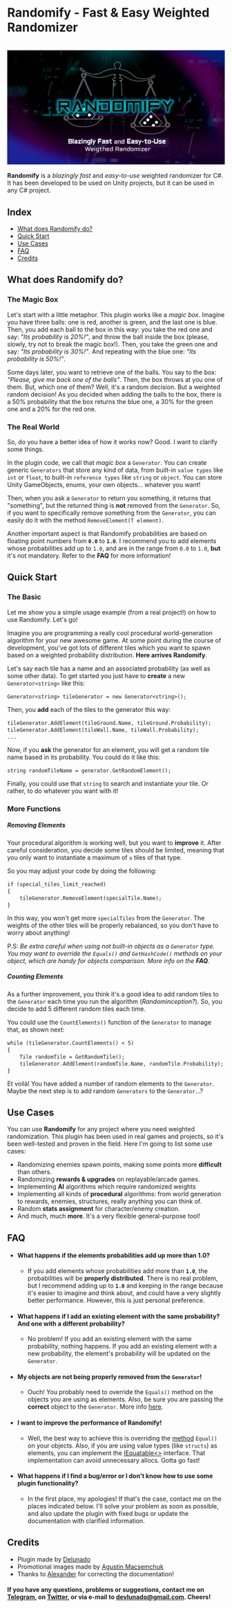 # Randomify - Fast & Easy Weighted Randomizer
﻿
![RandomifyCover](https://github.com/Delunado/Randomify-Documentation/blob/master/images/SocialMedia.jpg)
 
**Randomify** is a *blazingly fast* and *easy-to-use* weighted randomizer for C#. It has been developed to be used on Unity projects, but it can be used in any C# project.

## Index
- [What does Randomify do?](#what-does-randomify-do)
- [Quick Start](#quick-start)
- [Use Cases](#use-cases)
- [FAQ](#faq)
- [Credits](#credits)

## What does Randomify do?
### The Magic Box
Let's start with a little metaphor. This plugin works like a *magic box*. Imagine you have three balls: one is red, another is green, and the last one is blue. Then, you add each ball to the box in this way: you take the red one and say: *"Its probability is 20%!"*, and throw the ball inside the box (please, slowly, try not to break the magic box!). Then, you take the green one and say: *"Its probability is 30%!"*. And repeating with the blue one: *"Its probability is 50%!"*. 

Some days later, you want to retrieve one of the balls. You say to the box: *"Please, give me back one of the balls"*. Then, the box throws at you one of them. But, which one of them? Well, it's a random decision. But a weighted random decision! As you decided when adding the balls to the box, there is a 50% probability that the box returns the blue one, a 30% for the green one and a 20% for the red one.

### The Real World
So, do you have a better idea of how it works now? Good. I want to clarify some things.

In the plugin code, we call that *magic box* a `Generator`. You can create generic `Generators` that store any kind of data, from built-in `value types` like `int` or `float`, to built-in `reference types` like `string` or `object`.  You can store Unity GameObjects, enums, your own objects... whatever you want! 

Then, when you ask a `Generator` to return you something, it returns that "something", but the returned thing is **not** removed from the `Generator`. So, if you want to specifically remove something from the `Generator`, you can easily do it with the method `RemoveElement(T element)`.

Another important aspect is that Randomify probabilities are based on floating point numbers from **`0.0`** to **`1.0`**. 
I recommend you to add elements whose probabilities add up to `1.0`, and are in the range from `0.0` to `1.0`, **but** it's not mandatory. Refer to the **FAQ** for more information!

## Quick Start

### The Basic
Let me show you a simple usage example (from a real project!) on how to use Randomify. Let's go!

Imagine you are programming a really cool procedural world-generation algorithm for your new awesome game. At some point during the course of development, you've got lots of different tiles which you want to spawn based on a weighted probability distribution. **Here arrives Randomify**.

Let's say each tile has a name and an associated probability (as well as some other data). To get started you just have to **create** a new `Generator<string>` like this:

~~~
Generator<string> tileGenerator = new Generator<string>();
~~~

Then, you **add** each of the tiles to the generator this way:

~~~
tileGenerator.AddElement(tileGround.Name, tileGround.Probability);
tileGenerator.AddElement(tileWall.Name, tileWall.Probability);
...
~~~

Now, if you **ask** the generator for an element, you will get a random tile name based in its probability. You could do it like this:

~~~
string randomTileName = generator.GetRandomElement();
~~~

Finally, you could use that `string` to search and instantiate your tile. Or rather, to do whatever you want with it!

### More Functions

##### Removing Elements
Your procedural algorithm is working well, but you want to **improve** it. After careful consideration, you decide some tiles should be limited, meaning that you only want to instantiate a maximum of `x` tiles of that type.

So you may adjust your code by doing the following:
```
if (special_tiles_limit_reached)
{
    tileGenerator.RemoveElement(specialTile.Name);
}
```

In this way, you won't get more `specialTiles` from the `Generator`. The weights of the other tiles will be properly rebalanced, so you don't have to worry about anything!

P.S: *Be extra careful when using not built-in objects as a `Generator` type. You may want to override the `Equals()` and `GetHashCode()` methods on your object, which are handy for objects comparison. More info on the **FAQ***.

##### Counting Elements
As a further improvement, you think it's a good idea to add random tiles to the `Generator` each time you run the algorithm (*Randominception?*). So, you decide to add 5 different random tiles each time. 

You could use the `CountElements()` function of the `Generator` to manage that, as shown next:

```
while (tileGenerator.CountElements() < 5)
{
    Tile randomTile = GetRandomTile();
    tileGenerator.AddElement(randomTile.Name, randomTile.Probability);
}
```

Et voilà! You have added a number of random elements to the `Generator`. Maybe the next step is to add random `Generators` to the `Generator`...?



## Use Cases
You can use **Randomify** for any project where you need weighted randomization. This plugin has been used in real games and projects, so it's been well-tested and proven in the field. Here I'm going to list some use cases:

- Randomizing enemies spawn points, making some points more **difficult** than others. 
- Randomizing **rewards & upgrades** on replayable/arcade games.
- Implementing **AI** algorithms which require randomized weights
- Implementing all kinds of **procedural** algorithms: from world generation to rewards, enemies, structures, really anything you can think of.
- Random **stats assignment** for character/enemy creation.
- And much, much **more**. It's a very flexible general-purpose tool!


## FAQ

- #### **What happens if the elements probabilities add up more than 1.0?**
	- If you add elements whose probabilities add more than **`1.0`**, the probabilities will be **properly distributed**. There is no real problem, but I recommend adding up to **`1.0`** and keeping in the range because it's easier to imagine and think about, and could have a very slightly better performance. However, this is just personal preference.

- #### **What happens if I add an existing element with the same probability? And one with a different probability?**
	- No problem! If you add an existing element with the same probability, nothing happens. If you add an existing element with a new probability, the element's probability will be updated on the `Generator`. 

- #### **My objects are not being properly removed from the `Generator`!**
	- Ouch! You probably need to override the `Equals()` method on the objects you are using as elements. Also, be sure you are passing the **correct** object to the `Generator`. More info [here](https://docs.microsoft.com/es-es/dotnet/api/system.object.equals?view=netcore-3.1). 

- #### I want to improve the performance of Randomify!
	- Well, the best way to achieve this is overriding the [method](https://docs.microsoft.com/es-es/dotnet/api/system.object.equals?view=netcore-3.1) `Equal()` on your objects. Also, if you are using value types (like `structs`) as elements, you can implement the [IEquatable<>](https://docs.microsoft.com/es-es/dotnet/api/system.iequatable-1?view=netcore-3.1) interface. That implementation can avoid unnecessary allocs. Gotta go fast!
	
- #### **What happens if I find a bug/error or I don't know how to use some plugin functionality?**
	- In the first place, my apologies! If that's the case, contact me on the places indicated below. I'll solve your problem as soon as possible, and also update the plugin with fixed bugs or update the documentation with clarified information.

## Credits

- Plugin made by [Delunado](https://www.twitter.com/Devlunado)
- Promotional images made by [Agustin Macsemchuk](https://www.behance.net/agmac/)
- Thanks to [Alexander](https://windfishstudio.com/landing) for correcting the documentation!

#### If you have any questions, problems or suggestions, contact me on [Telegram](t.me/Delunado), on [Twitter](https://www.twitter.com/Devlunado), or via e-mail to devlunado@gmail.com. Cheers! 
